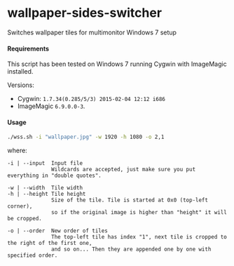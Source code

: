 # wallpaper-sides-switcher
Switches wallpaper tiles for multimonitor Windows 7 setup

#### Requirements
This script has been tested on Windows 7 running Cygwin with ImageMagic installed.

Versions:
* Cygwin: `1.7.34(0.285/5/3) 2015-02-04 12:12 i686` 
* ImageMagic `6.9.0.0-3`.

#### Usage
```bash
./wss.sh -i "wallpaper.jpg" -w 1920 -h 1080 -o 2,1
```
where:
```
-i | --input  Input file
              Wildcards are accepted, just make sure you put everything in "double quotes".
              
-w | --width  Tile width
-h | --height Tile height
              Size of the tile. Tile is started at 0x0 (top-left corner),
              so if the original image is higher than "height" it will be cropped.

-o | --order  New order of tiles
              The top-left tile has index "1", next tile is cropped to the right of the first one, 
              and so on... Then they are appended one by one with specified order.
```  




